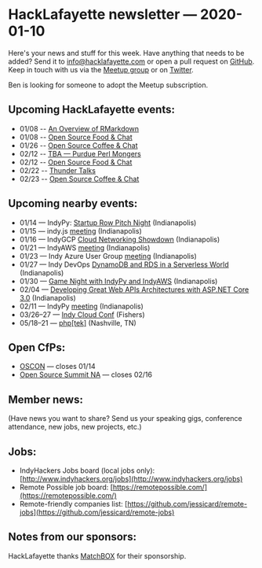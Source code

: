 # HackLafayette newsletter — 2020-01-10

Here's your news and stuff for this week. Have anything that needs to be added? Send it to info@hacklafayette.com or open a pull request on [GitHub](https://github.com/hacklafayette/newsletter). Keep in touch with us via the [Meetup group](https://www.meetup.com/hacklafayette/) or on [Twitter](https://twitter.com/hacklafayette).

Ben is looking for someone to adopt the Meetup subscription.

## Upcoming HackLafayette events:

- 01/08 -- [An Overview of RMarkdown](https://www.meetup.com/hacklafayette/events/vkwlfpybccblb/)
- 01/08 -- [Open Source Food & Chat](https://www.meetup.com/hacklafayette/events/fwnpjrybccblb/)
- 01/26 -- [Open Source Coffee & Chat](https://www.meetup.com/hacklafayette/events/jjppjrybccbjc/)
- 02/12 -- [TBA — Purdue Perl Mongers](https://www.meetup.com/hacklafayette/events/vkwlfpybcdbqb/)
- 02/12 -- [Open Source Food & Chat](https://www.meetup.com/hacklafayette/events/fwnpjrybcdbqb/)
- 02/22 -- [Thunder Talks ](https://www.meetup.com/hacklafayette/events/267711894/)
- 02/23 -- [Open Source Coffee & Chat](https://www.meetup.com/hacklafayette/events/jjppjrybcdbfc/)

## Upcoming nearby events:

- 01/14 — IndyPy: [Startup Row Pitch Night](https://www.meetup.com/indypy/events/bxqbmqybccbsb/) (Indianapolis)
- 01/15 — indy.js [meeting](https://www.meetup.com/indyjs/events/rfhfjrybccbtb/) (Indianapolis)
- 01/16 — IndyGCP [Cloud Networking Showdown](https://www.meetup.com/IndyGCP/events/266789050/) (Indianapolis)
- 01/21 — IndyAWS [meeting](https://www.meetup.com/IndyAWS/events/mvstlrybccbcc/) (Indianapolis)
- 01/23 — Indy Azure User Group [meeting](https://www.meetup.com/Indy-Azure-User-Group/events/xkhznpybccbfc/) (Indianapolis)
- 01/27 — Indy DevOps [DynamoDB and RDS in a Serverless World](https://www.meetup.com/IndyDevOps/events/bctljrybccblc/) (Indianapolis)
- 01/30 — [Game Night with IndyPy and IndyAWS](https://www.meetup.com/IndyAWS/events/267323319/) (Indianapolis)
- 02/04 — [Developing Great Web APIs Architectures with ASP.NET Core 3.0](https://www.meetup.com/Indy-NET-Consortium/events/267358381/) (Indianapolis)
- 02/11 — IndyPy [meeting](https://www.meetup.com/indypy/events/bxqbmqybcdbpb/) (Indianapolis)
- 03/26–27 — [Indy Cloud Conf](https://2020.indycloudconf.com/) (Fishers)
- 05/18–21 — [php[tek]](https://tek.phparch.com/) (Nashville, TN)

## Open CfPs:

- [OSCON](https://conferences.oreilly.com/oscon/oscon-or/public/cfp/781) — closes 01/14
- [Open Source Summit NA](https://events.linuxfoundation.org/open-source-summit-north-america/program/cfp/#overview) — closes 02/16

## Member news:

(Have news you want to share? Send us your speaking gigs, conference attendance, new jobs, new projects, etc.)

## Jobs:

- IndyHackers Jobs board (local jobs only): [http://www.indyhackers.org/jobs](http://www.indyhackers.org/jobs)
- Remote Possible job board: [https://remotepossible.com/](https://remotepossible.com/)
- Remote-friendly companies list: [https://github.com/jessicard/remote-jobs](https://github.com/jessicard/remote-jobs)

## Notes from our sponsors:

HackLafayette thanks [MatchBOX](http://matchboxstudio.org/) for their sponsorship.
